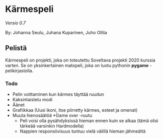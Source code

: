 # Kärmespeli
_Versio 0.7_

By: Johanna Seulu, Juhana Kuparinen, Juho Ollila

## Pelistä

Kärmespeli on projekti, joka on toteutettu Soveltava projekti 2020 kurssia varten.
Se on yksinkertainen matopeli, joka on luotu pythonin __pygame__ -pelikirjastolla.

### Todo

* Pelin voittaminen kun kärmes täyttää ruudun
* Kaksintaistelu modi
* Äänet
* Grafiikkaa (Uusi ikoni, itse piirretty kärmes, esteet ja omenat)
* Muuta hienosäätöä
    *Game over -ruutu
    * Peli voisi olla pysähdyksissä hieman ennen kuin se alkaa
    (tämä olisi tärkeää varsinkin Hardmodella)
    * Nappien responsiivisuus tuntuu vielä välillä hieman jähmeältä